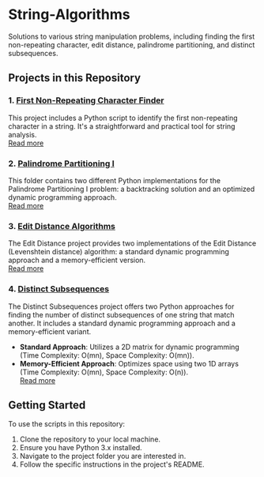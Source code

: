 # String-Algorithms
Solutions to various string manipulation problems, including finding the first non-repeating character, edit distance, palindrome partitioning, and distinct subsequences.

## Projects in this Repository

### 1. [First Non-Repeating Character Finder](First-Non-Repeating-Character-Finder/)
This project includes a Python script to identify the first non-repeating character in a string. It's a straightforward and practical tool for string analysis.  
[Read more](First-Non-Repeating-Character-Finder/README.md)

### 2. [Palindrome Partitioning I](Palindrome-Partitioning-I/)
This folder contains two different Python implementations for the Palindrome Partitioning I problem: a backtracking solution and an optimized dynamic programming approach.  
[Read more](Palindrome-Partitioning-I/README.md)

### 3. [Edit Distance Algorithms](Edit-Distance/)
The Edit Distance project provides two implementations of the Edit Distance (Levenshtein distance) algorithm: a standard dynamic programming approach and a memory-efficient version.  
[Read more](Edit-Distance/README.md)

### 4. [Distinct Subsequences](Distinct-Subsequences/)
The Distinct Subsequences project offers two Python approaches for finding the number of distinct subsequences of one string that match another. It includes a standard dynamic programming approach and a memory-efficient variant.  
- **Standard Approach**: Utilizes a 2D matrix for dynamic programming (Time Complexity: O(mn), Space Complexity: O(mn)).
- **Memory-Efficient Approach**: Optimizes space using two 1D arrays (Time Complexity: O(mn), Space Complexity: O(n)).  
[Read more](Distinct%20Subsequences/README.md)


## Getting Started
To use the scripts in this repository:
1. Clone the repository to your local machine.
2. Ensure you have Python 3.x installed.
3. Navigate to the project folder you are interested in.
4. Follow the specific instructions in the project's README.
